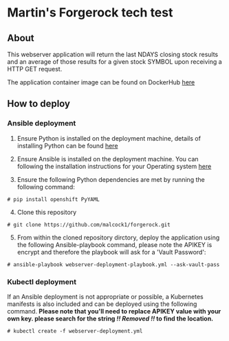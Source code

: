 # Martin's Forgerock tech test

## About

This webserver application will return the last NDAYS closing stock results and an average of those results for a given stock SYMBOL upon receiving a HTTP GET request.

The application container image can be found on DockerHub [here](https://hub.docker.com/r/malcock/webserver)

## How to deploy

### Ansible deployment

1. Ensure Python is installed on the deployment machine, details of installing Python can be found [here](https://www.python.org/downloads/)

2. Ensure Ansible is installed on the deployment machine. You can following the installation instructions for your Operating system [here](https://docs.ansible.com/ansible/latest/installation_guide/intro_installation.html)

3. Ensure the following Python dependencies are met by running the following command:

  `# pip install openshift PyYAML`
  
4. Clone this repository

  `# git clone https://github.com/malcock1/forgerock.git`
  
5. From within the cloned repository dirctory, deploy the application using the following Ansible-playbook command, please note the APIKEY is encrypt and therefore the playbook will ask for a 'Vault Password':

  `# ansible-playbook webserver-deployment-playbook.yml --ask-vault-pass`
  
### Kubectl deployment

If an Ansible deployment is not appropriate or possible, a Kubernetes manifests is also included and can be deployed using the following command. **Please note that you'll need to replace APIKEY value with your own key. please search for the string _!! Removed !!_ to find the location.**

`# kubectl create -f webserver-deployment.yml`
